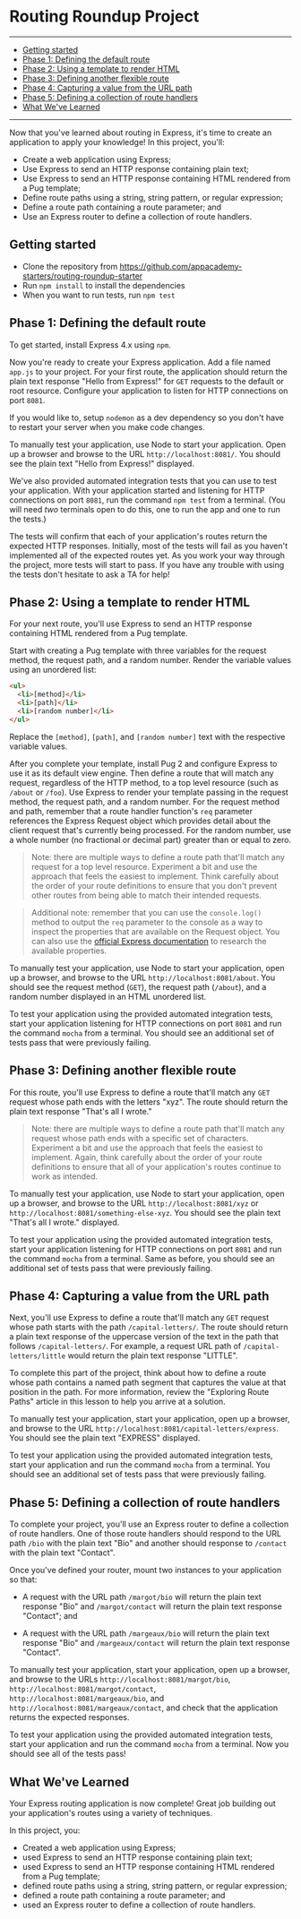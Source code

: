 # Routing Roundup Project
________________________________________________________________________________
<!-- @import "[TOC]" {cmd="toc" depthFrom=2 depthTo=6 orderedList=false} -->

<!-- code_chunk_output -->

- [Getting started](#getting-started)
- [Phase 1: Defining the default route](#phase-1-defining-the-default-route)
- [Phase 2: Using a template to render HTML](#phase-2-using-a-template-to-render-html)
- [Phase 3: Defining another flexible route](#phase-3-defining-another-flexible-route)
- [Phase 4: Capturing a value from the URL path](#phase-4-capturing-a-value-from-the-url-path)
- [Phase 5: Defining a collection of route handlers](#phase-5-defining-a-collection-of-route-handlers)
- [What We've Learned](#what-weve-learned)

<!-- /code_chunk_output -->
________________________________________________________________________________

Now that you've learned about routing in Express, it's time to create an
application to apply your knowledge! In this project, you'll:

* Create a web application using Express;
* Use Express to send an HTTP response containing plain text;
* Use Express to send an HTTP response containing HTML rendered from a Pug
  template;
* Define route paths using a string, string pattern, or regular expression;
* Define a route path containing a route parameter; and
* Use an Express router to define a collection of route handlers.

## Getting started

* Clone the repository from
  https://github.com/appacademy-starters/routing-roundup-starter
* Run `npm install` to install the dependencies
* When you want to run tests, run `npm test`

## Phase 1: Defining the default route

To get started, install Express 4.x using `npm`.

Now you're ready to create your Express application. Add a file named `app.js`
to your project. For your first route, the application should return the plain
text response "Hello from Express!" for `GET` requests to the default or root
resource. Configure your application to listen for HTTP connections on port
`8081`.

If you would like to, setup `nodemon` as a dev dependency so you don't have to
restart your server when you make code changes.

To manually test your application, use Node to start your application. Open up a
browser and browse to the URL `http://localhost:8081/`. You should see the plain
text "Hello from Express!" displayed.

We've also provided automated integration tests that you can use to test your
application.  With your application started and listening for HTTP connections
on port `8081`, run the command `npm test` from a terminal. (You will need _two_
terminals open to do this, one to run the app and one to run the tests.)

The tests will confirm that each of your application's routes return the
expected HTTP responses. Initially, most of the tests will fail as you haven't
implemented all of the expected routes yet. As you work your way through the
project, more tests will start to pass. If you have any trouble with using the
tests don't hesitate to ask a TA for help!

## Phase 2: Using a template to render HTML

For your next route, you'll use Express to send an HTTP response containing HTML
rendered from a Pug template.

Start with creating a Pug template with three variables for the request method,
the request path, and a random number. Render the variable values using an
unordered list:

```html
<ul>
  <li>[method]</li>
  <li>[path]</li>
  <li>[random number]</li>
</ul>
```

Replace the `[method]`, `[path]`, and `[random number]` text with the respective
variable values.

After you complete your template, install Pug 2 and configure Express to use it
as its default view engine. Then define a route that will match any request,
regardless of the HTTP method, to a top level resource (such as `/about` or
`/foo`). Use Express to render your template passing in the request method, the
request path, and a random number. For the request method and path, remember
that a route handler function's `req` parameter references the Express Request
object which provides detail about the client request that's currently being
processed. For the random number, use a whole number (no fractional or decimal
part) greater than or equal to zero.

> Note: there are multiple ways to define a route path that'll match any request
> for a top level resource. Experiment a bit and use the approach that feels the
> easiest to implement. Think carefully about the order of your route
> definitions to ensure that you don't prevent other routes from being able to
> match their intended requests.

> Additional note: remember that you can use the `console.log()` method to
> output the `req` parameter to the console as a way to inspect the properties
> that are available on the Request object. You can also use the [official
> Express documentation][express docs request object] to research the available
> properties.

To manually test your application, use Node to start your application, open up a
browser, and browse to the URL `http://localhost:8081/about`. You should see the
request method (`GET`), the request path (`/about`), and a random number
displayed in an HTML unordered list.

To test your application using the provided automated integration tests, start
your application listening for HTTP connections on port `8081` and run the
command `mocha` from a terminal. You should see an additional set of tests pass
that were previously failing.

## Phase 3: Defining another flexible route

For this route, you'll use Express to define a route that'll match any `GET`
request whose path ends with the letters "xyz". The route should return the
plain text response "That's all I wrote."

> Note: there are multiple ways to define a route path that'll match any request
> whose path ends with a specific set of characters. Experiment a bit and use
> the approach that feels the easiest to implement. Again, think carefully about
> the order of your route definitions to ensure that all of your application's
> routes continue to work as intended.

To manually test your application, use Node to start your application, open up a
browser, and browse to the URL `http://localhost:8081/xyz` or
`http://localhost:8081/something-else-xyz`. You should see the plain text
"That's all I wrote." displayed.

To test your application using the provided automated integration tests, start
your application listening for HTTP connections on port `8081` and run the
command `mocha` from a terminal. Same as before, you should see an additional
set of tests pass that were previously failing.

## Phase 4: Capturing a value from the URL path

Next, you'll use Express to define a route that'll match any `GET` request whose
path starts with the path `/capital-letters/`. The route should return a plain
text response of the uppercase version of the text in the path that follows
`/capital-letters/`. For example, a request URL path of
`/capital-letters/little` would return the plain text response "LITTLE".

To complete this part of the project, think about how to define a route whose
path contains a named path segment that captures the value at that position in
the path. For more information, review the "Exploring Route Paths" article in
this lesson to help you arrive at a solution.

To manually test your application, start your application, open up a browser,
and browse to the URL `http://localhost:8081/capital-letters/express`. You
should see the plain text "EXPRESS" displayed.

To test your application using the provided automated integration tests, start
your application and run the command `mocha` from a terminal. You should see an
additional set of tests pass that were previously failing.

## Phase 5: Defining a collection of route handlers

To complete your project, you'll use an Express router to define a collection of
route handlers. One of those route handlers should respond to the URL path
`/bio` with the plain text "Bio" and another should response to `/contact` with
the plain text "Contact".

Once you've defined your router, mount two instances to your application so
that:

* A request with the URL path `/margot/bio` will return the plain text response
  "Bio" and `/margot/contact` will return the plain text response "Contact"; and

* A request with the URL path `/margeaux/bio` will return the plain text
  response "Bio" and `/margeaux/contact` will return the plain text response
  "Contact".

To manually test your application, start your application, open up a browser,
and browse to the URLs `http://localhost:8081/margot/bio`,
`http://localhost:8081/margot/contact`, `http://localhost:8081/margeaux/bio`,
and `http://localhost:8081/margeaux/contact`, and check that the application
returns the expected responses.

To test your application using the provided automated integration tests, start
your application and run the command `mocha` from a terminal. Now you should see
all of the tests pass!

## What We've Learned

Your Express routing application is now complete! Great job building out your
application's routes using a variety of techniques.

In this project, you:

* Created a web application using Express;
* used Express to send an HTTP response containing plain text;
* used Express to send an HTTP response containing HTML rendered from a Pug
  template;
* defined route paths using a string, string pattern, or regular expression;
* defined a route path containing a route parameter; and
* used an Express router to define a collection of route handlers.

[express docs request object]: https://expressjs.com/en/4x/api.html#req
